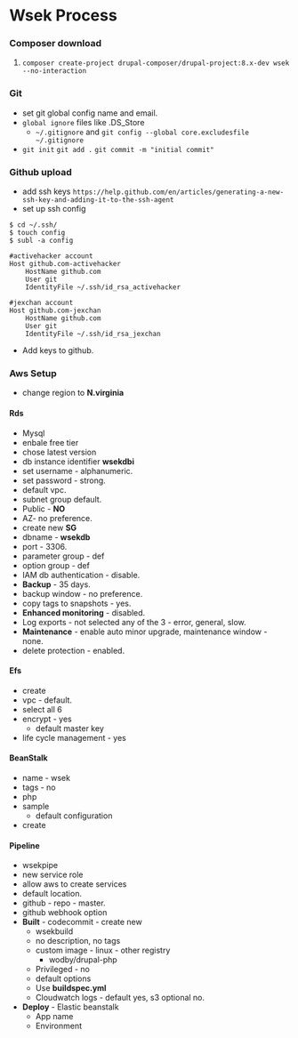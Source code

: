 # Wsek Process

### Composer download
1. `composer create-project drupal-composer/drupal-project:8.x-dev wsek --no-interaction`

### Git
* set git global config name and email.
* `global ignore` files like .DS_Store
  * `~/.gitignore` and `git config --global core.excludesfile ~/.gitignore`
* `git init` `git add .` `git commit -m "initial commit"`


### Github upload
* add ssh keys `https://help.github.com/en/articles/generating-a-new-ssh-key-and-adding-it-to-the-ssh-agent`
* set up ssh config
```
$ cd ~/.ssh/
$ touch config
$ subl -a config
```
```
#activehacker account
Host github.com-activehacker
	HostName github.com
	User git
	IdentityFile ~/.ssh/id_rsa_activehacker

#jexchan account
Host github.com-jexchan
	HostName github.com
	User git
	IdentityFile ~/.ssh/id_rsa_jexchan
```
* Add keys to github.

### Aws Setup
* change region to **N.virginia**

#### Rds
* Mysql
* enbale free tier
* chose latest version
* db instance identifier **wsekdbi**
* set username - alphanumeric.
* set password - strong.
* default vpc.
* subnet group default.
* Public - **NO**
* AZ- no preference.
* create new **SG**
* dbname - **wsekdb**
* port - 3306.
* parameter group - def
* option group - def
* IAM db authentication - disable.
* **Backup** - 35 days.
* backup window - no preference.
* copy tags to snapshots - yes.
* **Enhanced monitoring** - disabled.
* Log exports - not selected any of the 3 - error, general, slow.
* **Maintenance** - enable auto minor upgrade, maintenance window - none.
* delete protection - enabled.
  
#### Efs
* create
* vpc - default.
* select all 6 
* encrypt - yes
	* default master key
* life cycle management - yes

#### BeanStalk
* name - wsek
* tags - no
* php
* sample
	* default configuration
* create

#### Pipeline
* wsekpipe
* new service role
* allow aws to create services
* default location.
* github - repo - master.
* github webhook option
* **Built** - codecommit - create new
	* wsekbuild
	* no description, no tags
	* custom image - linux - other registry
		* wodby/drupal-php
	* Privileged - no
	* default options
	* Use **buildspec.yml**
	* Cloudwatch logs - default yes, s3 optional no.
* **Deploy** - Elastic beanstalk
	* App name
	* Environment
	
